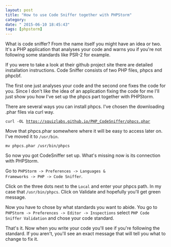 ```yaml
---
layout: post
title: "How to use Code Sniffer together with PHPStorm"
category: 
date: " 2015-06-10 18:45:43"
tags: [phpstorm]
---
```


What is code sniffer? From the name itself you might have an idea or two. It's a PHP application that analyses your code and warns you if you're not following some standards like PSR-2 for example.

If you were to take a look at their github project site there are detailed installation instructions. Code Sniffer consists of two PHP files, phpcs and phpcbf.

The first one just analyses your code and the second one fixes the code for you. Since I don't like the idea of an application fixing the code for me I'll just show you how I've set up the phpcs part together with PHPStorm.

There are several ways you can install phpcs. I've chosen the downloading .phar files via curl way.

<code>curl -OL https://squizlabs.github.io/PHP_CodeSniffer/phpcs.phar</code>

Move that phpcs.phar somewhere where it will be easy to access later on.
I've moved it to <code>/usr/bin</code>.

<code>mv phpcs.phar /usr/bin/phpcs</code>

So now you got CodeSniffer set up. What's missing now is its connection with PHPStorm.

Go to <code>PHPStorm -> Preferences -> Languages & Frameworks -> PHP -> Code Sniffer</code>.

Click on the three dots next to the <code>Local</code> and enter your phpcs path. In my case that <code>/usr/bin/phpcs</code>. Click on Validate and hopefully you'll get green message.

Now you have to chose by what standards you want to abide. You go to <code>PHPStorm -> Preferences -> Editor -> Inspections</code> select <code>PHP Code Sniffer Validation</code> and chose your code standard.

That's it. Now when you write your code you'll see if you're following the standard. If you aren't, you'll see an exact message that will tell you what to change to fix it.

